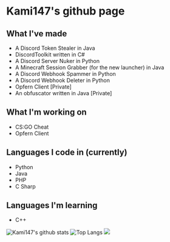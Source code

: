 # Kami147's github page

## What I've made
- A Discord Token Stealer in Java
- DiscordToolkit written in C#
- A Discord Server Nuker in Python
- A Minecraft Session Grabber (for the new launcher) in Java
- A Discord Webhook Spammer in Python
- A Discord Webhook Deleter in Python
- Opfern Client [Private]
- An obfuscator written in Java [Private]

## What I'm working on
- CS:GO Cheat
- Opfern Client

## Languages I code in (currently)
- Python
- Java
- PHP
- C Sharp

## Languages I'm learning
- C++

![Kami147's github stats](https://github-readme-stats.vercel.app/api?username=Kami147&show_icons=true)
![Top Langs](https://github-readme-stats.vercel.app/api/top-langs/?username=Kami147)
![](https://komarev.com/ghpvc/?username=Kami147)

